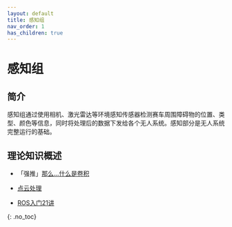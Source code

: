 ```yaml
---
layout: default
title: 感知组
nav_order: 1
has_children: true
---
```


# 感知组

## 简介

感知组通过使用相机、激光雷达等环境感知传感器检测赛车周围障碍物的位置、类型、颜色等信息，同时将处理后的数据下发给各个无人系统。感知部分是无人系统完整运行的基础。

## 理论知识概述

- 「强推」[那么...什么是卷积](https://www.bilibili.com/video/BV1Vd4y1e7pj)

- [点云处理](https://www.bilibili.com/video/BV1f94y117vy)

- [ROS入门21讲](https://www.bilibili.com/video/BV1zt411G7Vn)

{: .no_toc}
